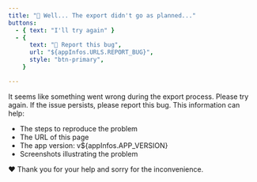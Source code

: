 ```yaml
---
title: "🤔 Well... The export didn't go as planned..."
buttons:
  - { text: "I'll try again" }
  - {
      text: "🐞 Report this bug",
      url: "${appInfos.URLS.REPORT_BUG}",
      style: "btn-primary",
    }

---
```

It seems like something went wrong during the export process. Please try again. If the issue persists, please report this bug.
This information can help:
- The steps to reproduce the problem 
- The URL of this page 
- The app version: v${appInfos.APP_VERSION} 
- Screenshots illustrating the problem

❤️ Thank you for your help and sorry for the inconvenience.

